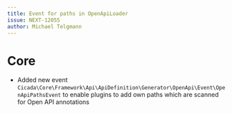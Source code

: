 ```yaml
---
title: Event for paths in OpenApiLoader
issue: NEXT-12055
author: Michael Telgmann
---
```

# Core
* Added new event `Cicada\Core\Framework\Api\ApiDefinition\Generator\OpenApi\Event\OpenApiPathsEvent` to enable plugins to add own paths which are scanned for Open API annotations
